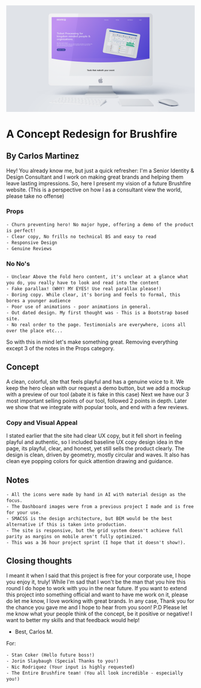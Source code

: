 ![](iMac.png)

# A Concept Redesign for Brushfire

## By Carlos Martinez

Hey! You already know me, but just a quick refresher: I'm a Senior Identity & Design Consultant and I work on making great brands and helping them leave lasting impressions.
So, here I present my vision of a future Brushfire website.
(This is a perspective on how I as a consultant view the world, please take no offense)

### Props
    - Churn preventing hero! No major hype, offering a demo of the product is perfect!
    - Clear copy, No frills no technical BS and easy to read
    - Responsive Design
    - Genuine Reviews
    
### No No's
    - Unclear Above the Fold hero content, it's unclear at a glance what you do, you really have to look and read into the content
    - Fake parallax! (WHY! MY EYES! Use real parallax please!)
    - Boring copy. While clear, it's boring and feels to formal, this bores a younger audience 
    - Poor use of animations - poor animations in general.
    - Out dated design. My first thought was - This is a Bootstrap based site.
    - No real order to the page. Testimonials are everywhere, icons all over the place etc...
    
So with this in mind let's make something great. Removing everything except 3 of the notes in the Props category.

## Concept
A clean, colorful, site that feels playful and has a genuine voice to it.
We keep the hero clean with our request a demo button, but we add a mockup with a preview of our tool (abate it is fake in this case)
Next we have our 3 most important selling points of our tool, followed 2 points in depth.
Later we show that we integrate with popular tools, and end with a few reviews.

### Copy and Visual Appeal
I stated earlier that the site had clear UX copy, but it fell short in feeling playful and authentic, so I included baseline UX copy design idea in the page, its playful, clear, and honest, yet still sells the product clearly.
The design is clean, driven by geometry, mostly circular and waves. It also has clean eye popping colors for quick attention drawing and guidance.

## Notes

    - All the icons were made by hand in AI with material design as the focus.
    - The Dashboard images were from a previous project I made and is free for your use.
    - SMACSS is the design architecture, but BEM would be the best alternative if this is taken into production.
    - The site is responsive, but the grid system doesn't achieve full parity as margins on mobile aren't fully optimized.
    - This was a 36 hour project sprint (I hope that it doesn't show!).
    
## Closing thoughts
I meant it when I said that this project is free for your corporate use, I hope you enjoy it, truly! While I'm sad that I won't be the man that you hire this round I do hope to work with you in the near future. If you want to extend this project into something official and want to have me work on it, please do let me know, I love working with great brands.
In any case, Thank you for the chance you gave me and I hope to hear from you soon!
P.D Please let me know what your people think of the concept, be it positive or negative! I want to better my skills and that feedback would help!
- Best,
Carlos M.

For:

    - Stan Coker (Hello future boss!)
    - Jorin Slaybaugh (Special Thanks to you!)
    - Nic Rodriquez (Your input is highly requested)
    - The Entire Brushfire team! (You all look incredible - especially you!)
    

